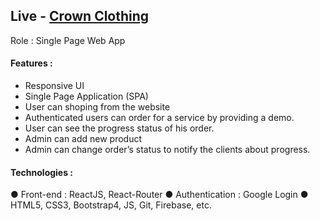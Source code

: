 ## Live - [Crown Clothing](https://crwn-clothig.herokuapp.com/)
Role : Single Page Web App

#### Features :
- Responsive UI
- Single Page Application (SPA)
- User can shoping from the website
- Authenticated users can order for a service by providing a demo.
- User can see the progress status of his order.
- Admin can add new product
- Admin can change order’s status to notify the clients about progress.

#### Technologies :
● Front-end :​ ReactJS, React-Router
● Authentication : Google Login
● HTML5, CSS3, Bootstrap4, JS, Git, Firebase, etc.
